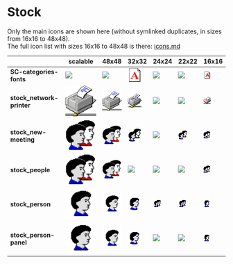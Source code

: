 # Stock
Only the main icons are shown here (without symlinked duplicates, in sizes from 16x16 to 48x48).<br>The full icon list with sizes 16x16 to 48x48 is there: [icons.md](icons.md)

| |**scalable**|**48x48**|**32x32**|**24x24**|**22x22**|**16x16**|
|-|-|-|-|-|-|-|
|**SC-categories-fonts**|![](scalable/SC-categories-fonts.svg)|![](48/SC-categories-fonts.png)|![](32/SC-categories-fonts.png)|![](24/SC-categories-fonts.png)|![](22/SC-categories-fonts.png)|![](16/SC-categories-fonts.png)|
|**stock_network-printer**|![](scalable/stock_network-printer.svg)|![](48/stock_network-printer.png)|![](32/stock_network-printer.png)|![](24/stock_network-printer.png)|![](22/stock_network-printer.png)|![](16/stock_network-printer.png)|
|**stock_new-meeting**|![](scalable/stock_new-meeting.svg)|![](48/stock_new-meeting.png)|![](32/stock_new-meeting.png)|![](24/stock_new-meeting.png)|![](22/stock_new-meeting.png)|![](16/stock_new-meeting.png)|
|**stock_people**|![](scalable/stock_people.svg)|![](48/stock_people.png)|![](32/stock_people.png)|![](24/stock_people.png)|![](22/stock_people.png)|![](16/stock_people.png)|
|**stock_person**|![](scalable/stock_person.svg)|![](48/stock_person.png)|![](32/stock_person.png)|![](24/stock_person.png)|![](22/stock_person.png)|![](16/stock_person.png)|
|**stock_person-panel**|![](scalable/stock_person-panel.svg)|![](48/stock_person-panel.png)|![](32/stock_person-panel.png)|![](24/stock_person-panel.png)|![](22/stock_person-panel.png)|![](16/stock_person-panel.png)|
